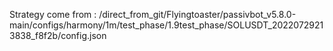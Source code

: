 Strategy come from : /direct_from_git/Flyingtoaster/passivbot_v5.8.0-main/configs/harmony/1m/test_phase/1.9test_phase/SOLUSDT_20220729213838_f8f2b/config.json